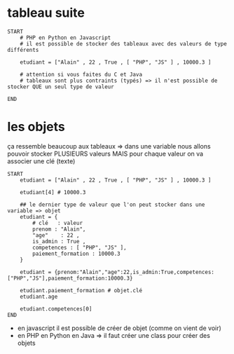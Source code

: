 # tableau suite 

```
START
    # PHP en Python en Javascript 
    # il est possible de stocker des tableaux avec des valeurs de type différents

    etudiant = ["Alain" , 22 , True , [ "PHP", "JS" ] , 10000.3 ]

    # attention si vous faites du C et Java
    # tableaux sont plus contraints (typés) => il n'est possible de stocker QUE un seul type de valeur 

END
```

# les objets 

ça ressemble beaucoup aux tableaux => dans une variable nous allons pouvoir stocker PLUSIEURS valeurs 
MAIS pour chaque valeur on va associer une clé (texte)

```
START
    etudiant = ["Alain" , 22 , True , [ "PHP", "JS" ] , 10000.3 ]

    etudiant[4] # 10000.3

    ## le dernier type de valeur que l'on peut stocker dans une variable => objet 
    etudiant = {
        # clé   : valeur
        prenom : "Alain",
        "age"    : 22 ,
        is_admin : True ,
        competences : [ "PHP", "JS" ],
        paiement_formation : 10000.3
    }

    etudiant = {prenom:"Alain","age":22,is_admin:True,competences:["PHP","JS"],paiement_formation:10000.3}

    etudiant.paiement_formation # objet.clé
    etudiant.age

    etudiant.competences[0]
END
```
- en javascript il est possible de créer de objet (comme on vient de voir)
- en PHP en Python en Java => il faut créer une class pour créer des objets 